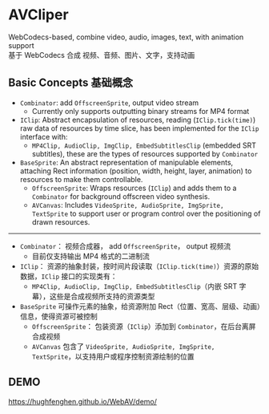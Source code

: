 # AVCliper

WebCodecs-based, combine video, audio, images, text, with animation support  
基于 WebCodecs 合成 视频、音频、图片、文字，支持动画

## Basic Concepts 基础概念

- `Combinator`: add `OffscreenSprite`, output video stream
  - Currently only supports outputting binary streams for MP4 format
- `IClip`: Abstract encapsulation of resources, reading (`IClip.tick(time)`) raw data of resources by time slice, has been implemented for the `IClip` interface with:
  - `MP4Clip, AudioClip, ImgClip, EmbedSubtitlesClip` (embedded SRT subtitles), these are the types of resources supported by `Combinator`
- `BaseSprite`: An abstract representation of manipulable elements, attaching Rect information (position, width, height, layer, animation) to resources to make them controllable.
  - `OffscreenSprite`: Wraps resources (`IClip`) and adds them to a `Combinator` for background offscreen video synthesis.
  - `AVCanvas`: Includes `VideoSprite, AudioSprite, ImgSprite, TextSprite` to support user or program control over the positioning of drawn resources.

<hr />

- `Combinator`： 视频合成器， add `OffscreenSprite`， output 视频流
  - 目前仅支持输出 MP4 格式的二进制流
- `IClip`： 资源的抽象封装，按时间片段读取（`IClip.tick(time)`）资源的原始数据，`IClip` 接口的实现类有：
  - `MP4Clip, AudioClip, ImgClip, EmbedSubtitlesClip`（内嵌 SRT 字幕），这些是合成视频所支持的资源类型
- `BaseSprite` 可操作元素的抽象，给资源附加 Rect（位置、宽高、层级、动画）信息，使得资源可被控制
  - `OffscreenSprite`： 包装资源（`IClip`）添加到 `Combinator`，在后台离屏合成视频
  - `AVCanvas` 包含了 `VideoSprite, AudioSprite, ImgSprite, TextSprite`，以支持用户或程序控制资源绘制的位置

## DEMO

<https://hughfenghen.github.io/WebAV/demo/>
